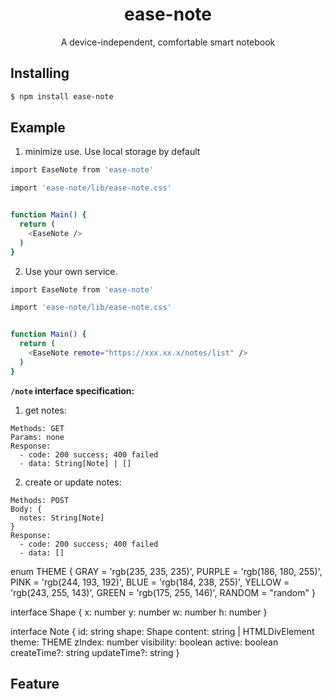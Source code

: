 <h1 align="center">
   <b>
      ease-note
    </b>
</h1>

<p align="center">A device-independent, comfortable smart notebook</p>

## Installing

```bash
$ npm install ease-note
```

## Example

1. minimize use. Use local storage by default

```bash
import EaseNote from 'ease-note'

import 'ease-note/lib/ease-note.css'


function Main() {
  return (
    <EaseNote />
  )
}
```


2. Use your own service.
```bash
import EaseNote from 'ease-note'

import 'ease-note/lib/ease-note.css'


function Main() {
  return (
    <EaseNote remote="https://xxx.xx.x/notes/list" />
  )
}
```

**`/note` interface specification:**

1. get notes:
```
Methods: GET
Params: none
Response: 
  - code: 200 success; 400 failed
  - data: String[Note] | []
```

2. create or update notes:
```
Methods: POST
Body: {
  notes: String[Note]
}
Response: 
  - code: 200 success; 400 failed
  - data: []
```

enum THEME {
  GRAY = 'rgb(235, 235, 235)',
  PURPLE = 'rgb(186, 180, 255)',
  PINK = 'rgb(244, 193, 192)',
  BLUE = 'rgb(184, 238, 255)',
  YELLOW = 'rgb(243, 255, 143)',
  GREEN = 'rgb(175, 255, 146)',
  RANDOM = "random"
}

interface Shape {
  x: number
  y: number
  w: number
  h: number
}

interface Note {
  id: string
  shape: Shape
  content: string | HTMLDivElement
  theme: THEME
  zIndex: number
  visibility: boolean
  active: boolean
  createTime?: string
  updateTime?: string
}

## Feature


